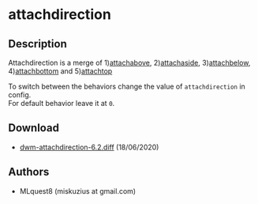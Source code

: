 attachdirection
===============

Description
-----------
Attachdirection is a merge of 1)[attachabove](../attachabove/), 2)[attachaside](../attachaside/), 3)[attachbelow](../attachbelow/), 4)[attachbottom](../attachbottom/) and 5)[attachtop](../attachtop/)

To switch between the behaviors change the value of `attachdirection` in config.  
For default behavior leave it at `0`.  

Download
--------
* [dwm-attachdirection-6.2.diff](dwm-attachdirection-6.2.diff) (18/06/2020)

Authors
-------
* MLquest8 (miskuzius at gmail.com)

